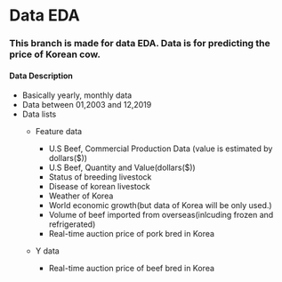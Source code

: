 # Data EDA

### This branch is made for data EDA. Data is for predicting the price of Korean cow.

#### Data Description
- Basically yearly, monthly data
- Data between 01,2003 and 12,2019
- Data lists
  - Feature data
    * U.S Beef, Commercial Production Data (value is estimated by dollars($))
    * U.S Beef, Quantity and Value(dollars($))
    * Status of breeding livestock
    * Disease of korean livestock 
    * Weather of Korea
    * World economic growth(but data of Korea will be only used.)
    * Volume of beef imported from overseas(inlcuding frozen and refrigerated)
    * Real-time auction price of pork bred in Korea
 
  - Y data
    * Real-time auction price of beef bred in Korea



